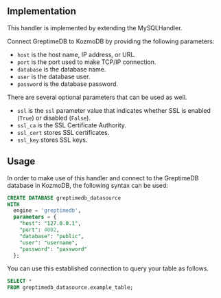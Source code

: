 ## Implementation

This handler is implemented by extending the MySQLHandler.

Connect GreptimeDB to KozmoDB by providing the following parameters:

* `host` is the host name, IP address, or URL.
* `port` is the port used to make TCP/IP connection.
* `database` is the database name.
* `user` is the database user.
* `password` is the database password.

There are several optional parameters that can be used as well.

* `ssl` is the `ssl` parameter value that indicates whether SSL is enabled (`True`) or disabled (`False`).
* `ssl_ca` is the SSL Certificate Authority.
* `ssl_cert` stores SSL certificates.
* `ssl_key` stores SSL keys.

## Usage

In order to make use of this handler and connect to the GreptimeDB database in KozmoDB, the following syntax can be used:

```sql
CREATE DATABASE greptimedb_datasource
WITH
  engine = 'greptimedb',
  parameters = {
    "host": "127.0.0.1",
    "port": 4002,
    "database": "public",
    "user": "username",
    "password": "password"
  };
```

You can use this established connection to query your table as follows.

```sql
SELECT *
FROM greptimedb_datasource.example_table;
```
